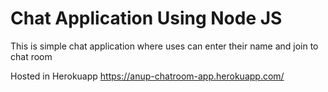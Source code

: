 # Chat Application Using Node JS

This is simple chat application where uses can enter their name and join to chat room

Hosted in Herokuapp
https://anup-chatroom-app.herokuapp.com/
